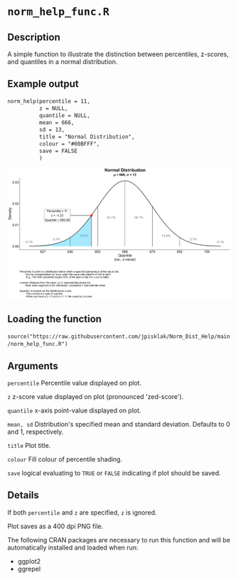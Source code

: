 # ```norm_help_func.R```

## Description
A simple function to illustrate the distinction between percentiles, z-scores, and quantiles in a normal distribution.

## Example output

```
norm_help(percentile = 11,
          z = NULL, 
          quantile = NULL,
          mean = 666,
          sd = 13,
          title = "Normal Distribution",
          colour = "#00BFFF",
          save = FALSE
          )
```

<img title="11th Percentile Plot.png" src="11th Percentile Plot.png">

## Loading the function
```source("https://raw.githubusercontent.com/jpisklak/Norm_Dist_Help/main/norm_help_func.R")```

## Arguments

```percentile``` Percentile value displayed on plot.

```z``` z-score value displayed on plot (pronounced 'zed-score').

```quantile``` x-axis point-value displayed on plot.

```mean, sd``` Distribution's specified mean and standard deviation. Defaults to 0 and 1, respectively.

```title``` Plot title.

```colour``` Fill colour of percentile shading.

```save``` logical evaluating to ```TRUE``` or ```FALSE``` indicating if plot should be saved.  

## Details

If both ```percentile``` and ```z``` are specified, ```z``` is ignored.  

Plot saves as a 400 dpi PNG file.

The following CRAN packages are necessary to run this function and will be automatically installed and loaded when run:

  - ggplot2
  - ggrepel

